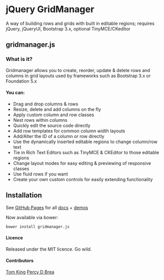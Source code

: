 # jQuery GridManager

A way of building rows and grids with built in editable regions; requires jQuery, jQueryUI, Bootstrap 3.x, optional TinyMCE/CKeditor

## gridmanager.js

### What is it?

Gridmanager allows you to create, reorder, update & delete rows and columns in grid layouts used by frameworks such as Bootstrap 3.x or Foundation 5.x

#### You can:

- Drag and drop columns & rows
- Resize, delete and add columns on the fly
- Apply custom column and row classes
- Nest rows within columns
- Quickly edit the source code directly
- Add row templates for common column width layouts
- Add/Alter the ID of a column or row directly
- Use the dynamically inserted editable regions to change column/row text
- Tie in Rich Text Editors such as TinyMCE & CKEditor to those editable regions
- Change layout modes for easy editing & previewing of responsive classes
- Use fluid rows if you want
- Create your own custom controls for easily extending functionality
 
## Installation
See [GitHub Pages][ghp] for all [docs][docs] + [demos][demo]

[ghp]: http://neokoenig.github.io/jQuery-gridmanager/ 
[docs]: http://neokoenig.github.io/jQuery-gridmanager/docs
[demo]: http://neokoenig.github.io/jQuery-gridmanager/demo

Now available via bower:

```
bower install gridmanager.js
```

#### Licence

Released under the MIT licence. Go wild.

#### Contributors

[Tom King](https://github.com/neokoenig/)
[Percy D Brea](https://github.com/pbreah/) 
